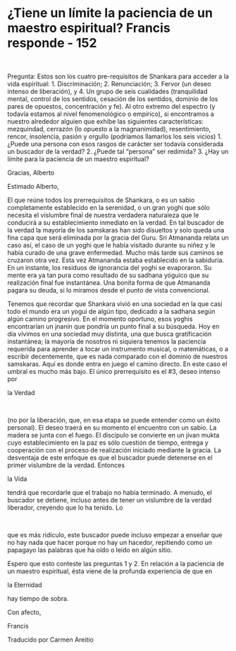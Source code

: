 # ¿Tiene un límite la paciencia de un maestro espiritual? Francis responde - 152

&nbsp; 

Pregunta: Estos son los cuatro pre-requisitos de Shankara para acceder a la vida espiritual: 1. Discriminaci&oacute;n; 2. Renunciaci&oacute;n; 3. Fervor (un deseo intenso de liberaci&oacute;n), y 4. Un grupo de seis cualidades (tranquilidad mental, control de los sentidos, cesaci&oacute;n de los sentidos, dominio de los pares de opuestos, concentraci&oacute;n y fe). Al otro extremo del espectro (y todav&iacute;a estamos al nivel fenomenol&oacute;gico o emp&iacute;rico), si encontramos a nuestro alrededor alguien que exhibe las siguientes caracter&iacute;sticas: mezquindad, cerraz&oacute;n (lo opuesto a la magnanimidad), resentimiento, rencor, insolencia, pasi&oacute;n y orgullo (podr&iacute;amos llamarlos los seis vicios) 1. &iquest;Puede una persona con esos rasgos de car&aacute;cter ser todav&iacute;a considerada un buscador de la verdad? 2. &iquest;Puede tal &ldquo;persona&rdquo; ser redimida? 3. &iquest;Hay un l&iacute;mite para la paciencia de un maestro espiritual?

Gracias, Alberto

Estimado Alberto,

El que re&uacute;ne todos los prerrequisitos de Shankara, o es un sabio completamente establecido en la serenidad, o un gran yoghi que s&oacute;lo necesita el vislumbre final de nuestra verdadera naturaleza que le conducir&aacute; a su establecimiento inmediato en la verdad. En tal buscador de la verdad la mayor&iacute;a de los samskaras han sido disueltos y solo queda una fina capa que ser&aacute; eliminada por la gracia del Guru. Sri Atmananda relata un caso as&iacute;, el caso de un yoghi que le hab&iacute;a visitado durante su ni&ntilde;ez y le hab&iacute;a curado de una grave enfermedad. Mucho m&aacute;s tarde sus caminos se cruzaron otra vez. Esta vez Atmananda estaba establecido en la sabidur&iacute;a. En un instante, los residuos de ignorancia del yoghi se evaporaron. Su mente era ya tan pura como resultado de su sadhana y&oacute;guico que su realizaci&oacute;n final fue instant&aacute;nea. Una bonita forma de que Atmananda pagara su deuda, si lo miramos desde el punto de vista convencional.

Tenemos que recordar que Shankara vivi&oacute; en una sociedad en la que casi todo el mundo era un yogui de alg&uacute;n tipo, dedicado a la sadhana seg&uacute;n alg&uacute;n camino progresivo. En el momento oportuno, esos yoghis encontrar&iacute;an un jnanin que pondr&iacute;a un punto final a su b&uacute;squeda. Hoy en d&iacute;a vivimos en una sociedad muy distinta, una que busca gratificaci&oacute;n instant&aacute;nea; la mayor&iacute;a de nosotros ni siquiera tenemos la paciencia requerida para aprender a tocar un instrumento musical, o matem&aacute;ticas, o a escribir decentemente, que es nada comparado con el dominio de nuestros samskaras. Aqu&iacute; es donde entra en juego el camino directo. En este caso el umbral es mucho m&aacute;s bajo. El &uacute;nico prerrequisito es el #3, deseo intenso por 

la Verdad

&nbsp; 

(no por la liberaci&oacute;n, que, en esa etapa se puede entender como un &eacute;xito personal). El deseo traer&aacute; en su momento el encuentro con un sabio. La madera se junta con el fuego. El disc&iacute;pulo se convierte en un jivan mukta cuyo establecimiento en la paz es s&oacute;lo cuesti&oacute;n de tiempo, entrega y cooperaci&oacute;n con el proceso de realizaci&oacute;n iniciado mediante la gracia. La desventaja de este enfoque es que el buscador puede detenerse en el primer vislumbre de la verdad. Entonces 

la Vida

 tendr&aacute; que recordarle que el trabajo no hab&iacute;a terminado. A menudo, el buscador se detiene, incluso antes de tener un vislumbre de la verdad liberador, creyendo que lo ha tenido. Lo

&nbsp; 

que es m&aacute;s rid&iacute;culo, este buscador puede incluso empezar a ense&ntilde;ar que no hay nada que hacer porque no hay un hacedor, repitiendo como un papagayo las palabras que ha o&iacute;do o le&iacute;do en alg&uacute;n sitio.

Espero que esto conteste las preguntas 1 y 2. En relaci&oacute;n a la paciencia de un maestro espiritual, &eacute;sta viene de la profunda experiencia de que en 

la Eternidad

 hay tiempo de sobra.

Con afecto,

Francis

Traducido por Carmen Areitio

